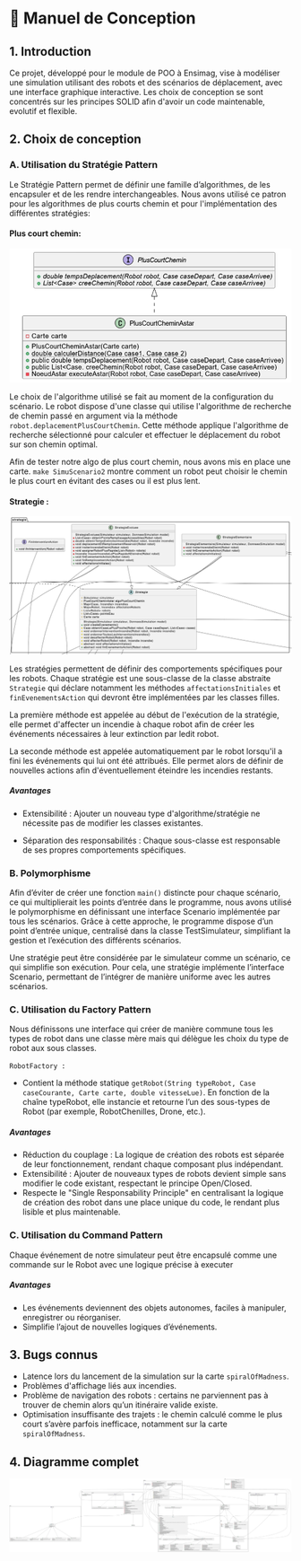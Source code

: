 
# 📖 Manuel de Conception

## 1. Introduction
Ce projet, développé pour le module de POO à Ensimag, vise à modéliser une simulation utilisant des robots et des scénarios de déplacement, avec une interface graphique interactive. Les choix de conception se sont concentrés sur les principes SOLID afin d'avoir un code maintenable, evolutif et flexible.

## 2. Choix de conception

### A. Utilisation du Stratégie Pattern

Le Stratégie Pattern permet de définir une famille d’algorithmes, de les encapsuler et de les rendre interchangeables. Nous avons utilisé ce patron pour les algorithmes de plus courts chemin et pour l'implémentation des différentes stratégies: 

#### Plus court chemin: 
![Diagramme UML Plus Court Chemin](./assets/plus_courts_chemins.png)

Le choix de l'algorithme utilisé se fait au moment de la configuration du scénario. Le robot dispose d'une classe qui utilise l'algorithme de recherche de chemin passé en argument via la méthode `robot.deplacementPlusCourtChemin`. Cette méthode applique l'algorithme de recherche sélectionné pour calculer et effectuer le déplacement du robot sur son chemin optimal.

Afin de tester notre algo de plus court chemin, nous avons mis en place une carte. `make SimuScenario2` montre comment un robot peut choisir le chemin le plus court en évitant des cases ou il est plus lent.



#### Strategie :
![Diagramme UML Strategie](./assets/strat.png)

Les stratégies permettent de définir des comportements spécifiques pour les robots. Chaque stratégie est une sous-classe de la classe abstraite `Strategie` qui déclare notamment les méthodes `affectationsInitiales` et `finEvenementsAction` qui devront être implémentées par les classes filles.

La première méthode est appelée au début de l'exécution de la stratégie, elle permet d'affecter un incendie à chaque robot afin de créer les événements nécessaires à leur extinction par ledit robot.

La seconde méthode est appelée automatiquement par le robot lorsqu'il a fini les événements qui lui ont été attribués. Elle permet alors de définir de nouvelles actions afin d'éventuellement éteindre les incendies restants.


##### Avantages

- Extensibilité : Ajouter un nouveau type d'algorithme/stratégie ne nécessite pas de modifier les classes existantes.

- Séparation des responsabilités : Chaque sous-classe est responsable de ses propres comportements spécifiques.


### B. Polymorphisme

Afin d’éviter de créer une fonction `main()` distincte pour chaque scénario, ce qui multiplierait les points d’entrée dans le programme, nous avons utilisé le polymorphisme en définissant une interface Scenario implémentée par tous les scénarios.
Grâce à cette approche, le programme dispose d’un point d’entrée unique, centralisé dans la classe TestSimulateur, simplifiant la gestion et l’exécution des différents scénarios.

Une stratégie peut être considérée par le simulateur comme un scénario, ce qui simplifie son exécution. Pour cela, une stratégie implémente l’interface Scenario, permettant de l’intégrer de manière uniforme avec les autres scénarios.

### C. Utilisation du Factory Pattern


Nous définissons une interface qui créer de manière commune tous les types de robot dans une classe mère mais qui délègue les choix du type de robot aux sous classes.


`RobotFactory :`

- Contient la méthode statique `getRobot(String typeRobot, Case caseCourante, Carte carte, double vitesseLue)`.
En fonction de la chaîne typeRobot, elle instancie et retourne l’un des sous-types de Robot (par exemple, RobotChenilles, Drone, etc.).

##### Avantages
- Réduction du couplage : La logique de création des robots est séparée de leur fonctionnement, rendant chaque composant plus indépendant.
- Extensibilité : Ajouter de nouveaux types de robots devient simple sans modifier le code existant, respectant le principe Open/Closed.
- Respecte le "Single Responsability Principle" en centralisant la logique de création des robot dans une place unique du code, le rendant plus lisible et plus maintenable.


### C. Utilisation du Command Pattern

Chaque événement de notre simulateur peut être encapsulé comme une commande sur le Robot avec une logique précise à executer

##### Avantages
- Les événements deviennent des objets autonomes, faciles à manipuler, enregistrer ou réorganiser.
- Simplifie l’ajout de nouvelles logiques d’événements.

## 3. Bugs connus

- Latence lors du lancement de la simulation sur la carte `spiralOfMadness`.
- Problèmes d'affichage liés aux incendies.
- Problème de navigation des robots : certains ne parviennent pas à trouver de chemin alors qu’un itinéraire valide existe.
- Optimisation insuffisante des trajets : le chemin calculé comme le plus court s’avère parfois inefficace, notamment sur la carte `spiralOfMadness`.

## 4. Diagramme complet

![Diagramme UML Complet](./assets/diagramme_uml.svg)
